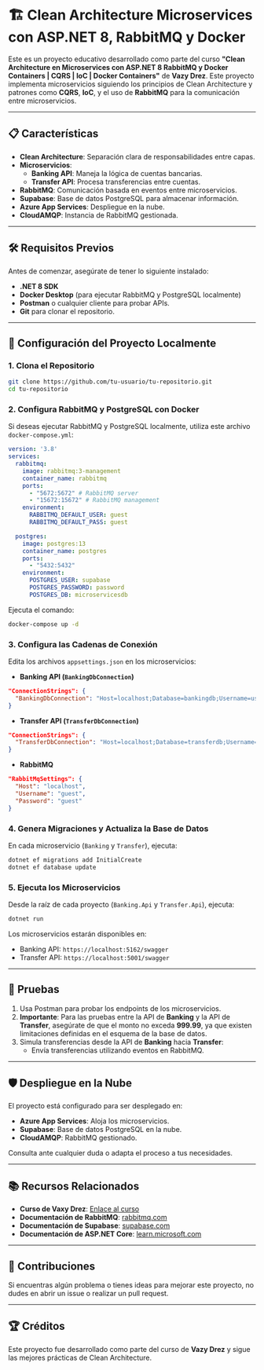 
# 🏗️ Clean Architecture Microservices con ASP.NET 8, RabbitMQ y Docker

Este es un proyecto educativo desarrollado como parte del curso **"Clean Architecture en Microservices con ASP.NET 8 RabbitMQ y Docker Containers | CQRS | IoC | Docker Containers"** de **Vazy Drez**. Este proyecto implementa microservicios siguiendo los principios de Clean Architecture y patrones como **CQRS**, **IoC**, y el uso de **RabbitMQ** para la comunicación entre microservicios.

---

## 📋 Características
- **Clean Architecture**: Separación clara de responsabilidades entre capas.
- **Microservicios**:
  - **Banking API**: Maneja la lógica de cuentas bancarias.
  - **Transfer API**: Procesa transferencias entre cuentas.
- **RabbitMQ**: Comunicación basada en eventos entre microservicios.
- **Supabase**: Base de datos PostgreSQL para almacenar información.
- **Azure App Services**: Despliegue en la nube.
- **CloudAMQP**: Instancia de RabbitMQ gestionada.

---

## 🛠️ Requisitos Previos
Antes de comenzar, asegúrate de tener lo siguiente instalado:
- **.NET 8 SDK**
- **Docker Desktop** (para ejecutar RabbitMQ y PostgreSQL localmente)
- **Postman** o cualquier cliente para probar APIs.
- **Git** para clonar el repositorio.

---

## 🚀 Configuración del Proyecto Localmente

### **1. Clona el Repositorio**
```bash
git clone https://github.com/tu-usuario/tu-repositorio.git
cd tu-repositorio
```

### **2. Configura RabbitMQ y PostgreSQL con Docker**
Si deseas ejecutar RabbitMQ y PostgreSQL localmente, utiliza este archivo `docker-compose.yml`:

```yaml
version: '3.8'
services:
  rabbitmq:
    image: rabbitmq:3-management
    container_name: rabbitmq
    ports:
      - "5672:5672" # RabbitMQ server
      - "15672:15672" # RabbitMQ management
    environment:
      RABBITMQ_DEFAULT_USER: guest
      RABBITMQ_DEFAULT_PASS: guest

  postgres:
    image: postgres:13
    container_name: postgres
    ports:
      - "5432:5432"
    environment:
      POSTGRES_USER: supabase
      POSTGRES_PASSWORD: password
      POSTGRES_DB: microservicesdb
```

Ejecuta el comando:
```bash
docker-compose up -d
```

### **3. Configura las Cadenas de Conexión**
Edita los archivos `appsettings.json` en los microservicios:

- **Banking API (`BankingDbConnection`)**
```json
"ConnectionStrings": {
  "BankingDbConnection": "Host=localhost;Database=bankingdb;Username=user;Password=password"
}
```

- **Transfer API (`TransferDbConnection`)**
```json
"ConnectionStrings": {
  "TransferDbConnection": "Host=localhost;Database=transferdb;Username=user;Password=password"
}
```

- **RabbitMQ**
```json
"RabbitMqSettings": {
  "Host": "localhost",
  "Username": "guest",
  "Password": "guest"
}
```

### **4. Genera Migraciones y Actualiza la Base de Datos**
En cada microservicio (`Banking` y `Transfer`), ejecuta:
```bash
dotnet ef migrations add InitialCreate
dotnet ef database update
```

### **5. Ejecuta los Microservicios**
Desde la raíz de cada proyecto (`Banking.Api` y `Transfer.Api`), ejecuta:
```bash
dotnet run
```

Los microservicios estarán disponibles en:
- Banking API: `https://localhost:5162/swagger`
- Transfer API: `https://localhost:5001/swagger`

---

## 🧪 Pruebas
1. Usa Postman para probar los endpoints de los microservicios.
2. **Importante**: Para las pruebas entre la API de **Banking** y la API de **Transfer**, asegúrate de que el monto no exceda **999.99**, ya que existen limitaciones definidas en el esquema de la base de datos.
3. Simula transferencias desde la API de **Banking** hacia **Transfer**:
   - Envía transferencias utilizando eventos en RabbitMQ.

---

## 🛡️ Despliegue en la Nube
El proyecto está configurado para ser desplegado en:
- **Azure App Services**: Aloja los microservicios.
- **Supabase**: Base de datos PostgreSQL en la nube.
- **CloudAMQP**: RabbitMQ gestionado.

Consulta ante cualquier duda o adapta el proceso a tus necesidades.

---

## 📚 Recursos Relacionados
- **Curso de Vaxy Drez**: [Enlace al curso](https://www.udemy.com/share/105NX43@IX5aIAOAPNIs9FacO-X_wDRU8F7tUNbp3o4oLNcqATu4L38JESFTaLiJLW6fMqxqbA==/)
- **Documentación de RabbitMQ**: [rabbitmq.com](https://www.rabbitmq.com/)
- **Documentación de Supabase**: [supabase.com](https://supabase.com/)
- **Documentación de ASP.NET Core**: [learn.microsoft.com](https://learn.microsoft.com/es-es/aspnet/core/)

---

## 👥 Contribuciones
Si encuentras algún problema o tienes ideas para mejorar este proyecto, no dudes en abrir un issue o realizar un pull request.

---

## 🏆 Créditos
Este proyecto fue desarrollado como parte del curso de **Vazy Drez** y sigue las mejores prácticas de Clean Architecture.
